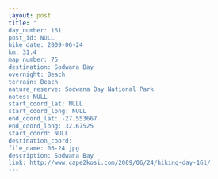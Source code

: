 ```yaml
---
layout: post
title: "
day_number: 161
post_id: NULL
hike_date: 2009-06-24
km: 31.4
map_number: 75
destination: Sodwana Bay
overnight: Beach
terrain: Beach
nature_reserve: Sodwana Bay National Park
notes: NULL
start_coord_lat: NULL
start_coord_long: NULL
end_coord_lat: -27.553667
end_coord_long: 32.67525
start_coord: NULL
destination_coord: 
file_name: 06-24.jpg
description: Sodwana Bay
link: http://www.cape2kosi.com/2009/06/24/hiking-day-161/
---
```

